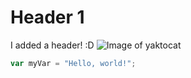 # Header 1
I added a header! :D
![Image of yaktocat](https://octodex.github.com/images/yaktocat.png)
``` javascript
var myVar = "Hello, world!";
```
